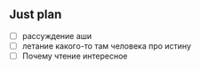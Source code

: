## Just plan
- [ ] рассуждение аши 
- [ ] летание какого-то там человека про истину 
- [ ] Почему чтение интересное
